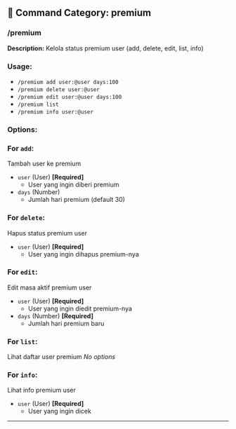## 📁 Command Category: premium

### /premium

**Description:** Kelola status premium user (add, delete, edit, list, info)

### Usage:
- `/premium add user:@user days:100`
- `/premium delete user:@user`
- `/premium edit user:@user days:100`
- `/premium list`
- `/premium info user:@user`

### Options:
### For `add`:
Tambah user ke premium
- `user` (User) **[Required]**
  - User yang ingin diberi premium
- `days` (Number)
  - Jumlah hari premium (default 30)

### For `delete`:
Hapus status premium user
- `user` (User) **[Required]**
  - User yang ingin dihapus premium-nya

### For `edit`:
Edit masa aktif premium user
- `user` (User) **[Required]**
  - User yang ingin diedit premium-nya
- `days` (Number) **[Required]**
  - Jumlah hari premium baru

### For `list`:
Lihat daftar user premium
*No options*

### For `info`:
Lihat info premium user
- `user` (User) **[Required]**
  - User yang ingin dicek


---

